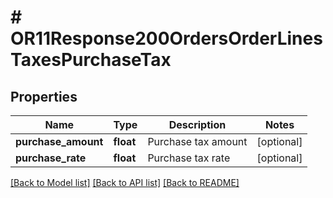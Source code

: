# # OR11Response200OrdersOrderLinesTaxesPurchaseTax

## Properties

Name | Type | Description | Notes
------------ | ------------- | ------------- | -------------
**purchase_amount** | **float** | Purchase tax amount | [optional]
**purchase_rate** | **float** | Purchase tax rate | [optional]

[[Back to Model list]](../../README.md#models) [[Back to API list]](../../README.md#endpoints) [[Back to README]](../../README.md)
